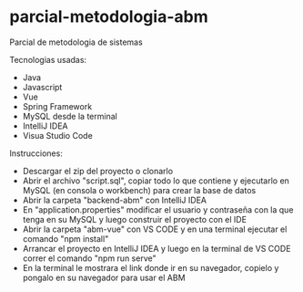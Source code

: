 # parcial-metodologia-abm
Parcial de metodologia de sistemas

Tecnologias usadas: 
- Java
- Javascript
- Vue
- Spring Framework
- MySQL desde la terminal
- IntelliJ IDEA
- Visua Studio Code

Instrucciones:
- Descargar el zip del proyecto o clonarlo
- Abrir el archivo "script.sql", copiar todo lo que contiene y ejecutarlo en MySQL (en consola o workbench) para crear la base de datos
- Abrir la carpeta "backend-abm" con IntelliJ IDEA
- En "application.properties" modificar el usuario y contraseña con la que tenga en su MySQL y luego construir el proyecto con el IDE
- Abrir la carpeta "abm-vue" con VS CODE y en una terminal ejecutar el comando "npm install"
- Arrancar el proyecto en IntelliJ IDEA y luego en la terminal de VS CODE correr el comando "npm run serve"
- En la terminal le mostrara el link donde ir en su navegador, copielo y pongalo en su navegador para usar el ABM

